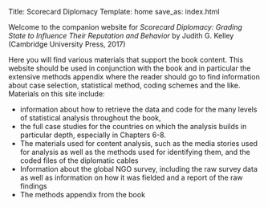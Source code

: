 Title: Scorecard Diplomacy
Template: home
save_as: index.html


Welcome to the companion website for *Scorecard Diplomacy: Grading State to Influence Their Reputation and Behavior* by Judith G. Kelley (Cambridge University Press, 2017)

Here you will find various materials that support the book content. This website should be used in conjunction with the book and in particular the extensive methods appendix where the reader should go to find information about case selection, statistical method, coding schemes and the like. 
Materials on this site include:

- information about how to retrieve the data and code for the many levels of statistical analysis throughout the book, 
- the full case studies for the countries on which the analysis builds in particular depth, especially in Chapters 6-8.
- The materials used for content analysis, such as the media stories used for analysis as well as the methods used for identifying them, and the coded files of the diplomatic cables 
- Information about the global NGO survey, including the raw survey data as well as information on how it was fielded and a report of the raw findings
- The methods appendix from the book
